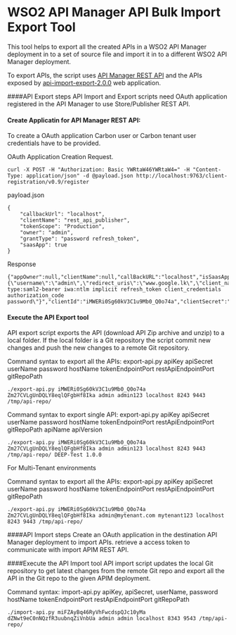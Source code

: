 # WSO2 API Manager API Bulk Import Export Tool

This tool helps to export all the created APIs in a WSO2 API Manager deployment in to a set of source file and import it in to a different WSO2 API Manager deployment.

To export APIs, the script uses [API Manager REST API](https://docs.wso2.com/display/AM200/Published+APIs) and the APIs exposed by [api-import-export-2.0.0](https://docs.wso2.com/display/AM200/Migrating+the+APIs+to+a+Different+Environment) web application.

####API Export steps
API Import and Export scripts need OAuth application registered in the API Manager to use Store/Publisher REST API.

#### Create Applicatin for API Manager REST API:
To create a OAuth application Carbon user or Carbon tenant user credentials have to be provided.

OAuth Application Creation Request.
```
curl -X POST -H "Authorization: Basic YWRtaW46YWRtaW4=" -H "Content-Type: application/json" -d @payload.json http://localhost:9763/client-registration/v0.9/register
```

payload.json
```
{
    "callbackUrl": "localhost",
    "clientName": "rest_api_publisher",
    "tokenScope": "Production",
    "owner": "admin",
    "grantType": "password refresh_token",
    "saasApp": true
}
```

Response
```
{"appOwner":null,"clientName":null,"callBackURL":"localhost","isSaasApplication":true,"jsonString":"{\"username\":\"admin\",\"redirect_uris\":\"www.google.lk\",\"client_name\":\"admin_rest_api_publisher\",\"grant_types\":\"urn:ietf:params:oauth:grant-type:saml2-bearer iwa:ntlm implicit refresh_token client_credentials authorization_code password\"}","clientId":"iMWERi0Sg60kV3C1u9Mb0_Q0o74a","clientSecret":"Zm27CVLgUnDQLY8eqlQFgbHf8Ika"}

```

#### Execute the API Export tool
API export script exports the API (download API Zip archive and unzip) to a local folder. If the local folder is a Git repository the script commit new changes and push the new changes to a remote Git repository.

Command syntax to export all the APIs: export-api.py apiKey apiSecret userName password hostName tokenEndpointPort restApiEndpointPort gitRepoPath
```
./export-api.py iMWERi0Sg60kV3C1u9Mb0_Q0o74a Zm27CVLgUnDQLY8eqlQFgbHf8Ika admin admin123 localhost 8243 9443 /tmp/api-repo/
```

Command syntax to export single API: export-api.py apiKey apiSecret userName password hostName tokenEndpointPort restApiEndpointPort gitRepoPath apiName apiVersion
```
./export-api.py iMWERi0Sg60kV3C1u9Mb0_Q0o74a Zm27CVLgUnDQLY8eqlQFgbHf8Ika admin admin123 localhost 8243 9443 /tmp/api-repo/ DEEP-Test 1.0.0
```

For Multi-Tenant environments

Command syntax to export all the APIs: export-api.py apiKey apiSecret userName password hostName tokenEndpointPort restApiEndpointPort gitRepoPath
```
./export-api.py iMWERi0Sg60kV3C1u9Mb0_Q0o74a Zm27CVLgUnDQLY8eqlQFgbHf8Ika admin@mytenant.com mytenant123 localhost 8243 9443 /tmp/api-repo/
```


####API Import steps
Create an OAuth application in the destination API Manager deployment to import APIs. retrieve a access token to communicate with import APIM REST API.

####Execute the API Import tool
API import script updates the local Git repository to get latest changes from the remote Git repo and export all the API in the Git repo to the given APIM deployment.

Command syntax: import-api.py apiKey, apiSecret, userName, password hostName tokenEndpointPort restApiEndpointPort gitRepoPath
```
./import-api.py miFZAyBq46RyVhFwcdspQJc10yMa dZNwt9eC0nNQzfR3uubnqZiVnbUa admin admin localhost 8343 9543 /tmp/api-repo/
```